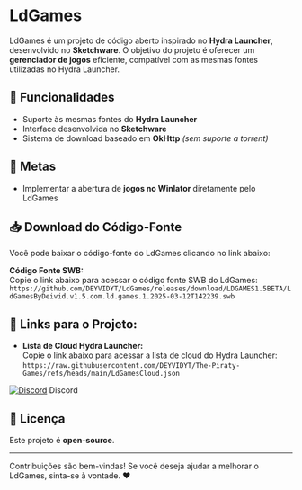 # LdGames  

LdGames é um projeto de código aberto inspirado no **Hydra Launcher**, desenvolvido no **Sketchware**. O objetivo do projeto é oferecer um **gerenciador de jogos** eficiente, compatível com as mesmas fontes utilizadas no Hydra Launcher.  

## 🚀 Funcionalidades  

- Suporte às mesmas fontes do **Hydra Launcher**  
- Interface desenvolvida no **Sketchware**  
- Sistema de download baseado em **OkHttp** *(sem suporte a torrent)*  

## 🎯 Metas  

- Implementar a abertura de **jogos no Winlator** diretamente pelo LdGames  

## 📥 Download do Código-Fonte  

Você pode baixar o código-fonte do LdGames clicando no link abaixo:  

 **Código Fonte SWB:**  
  Copie o link abaixo para acessar o código fonte SWB do LdGames:  
  `https://github.com/DEYVIDYT/LdGames/releases/download/LDGAMES1.5BETA/LdGamesByDeivid.v1.5.com.ld.games.1.2025-03-12T142239.swb`
  
## 📡 Links para o Projeto:

- **Lista de Cloud Hydra Launcher:**  
  Copie o link abaixo para acessar a lista de cloud do Hydra Launcher:  
  `https://raw.githubusercontent.com/DEYVIDYT/The-Piraty-Games/refs/heads/main/LdGamesCloud.json`



[![Discord](https://logodownload.org/wp-content/uploads/2017/11/discord-logo-4-1.png)](https://discord.gg/mnKJ9GxY) Discord

## 📜 Licença  

Este projeto é **open-source**.

---  

Contribuições são bem-vindas! Se você deseja ajudar a melhorar o LdGames, sinta-se à vontade. ♥️

